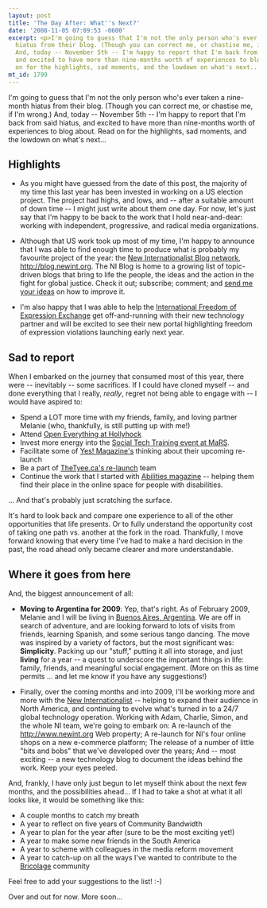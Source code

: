 ```yaml
---
layout: post
title: 'The Day After: What''s Next?'
date: '2008-11-05 07:09:53 -0600'
excerpt: <p>I'm going to guess that I'm not the only person who's ever taken a nine-month
  hiatus from their blog. (Though you can correct me, or chastise me, if I'm wrong.)
  And, today -- November 5th -- I'm happy to report that I'm back from said hiatus,
  and excited to have more than nine-months worth of experiences to blog about. Read
  on for the highlights, sad moments, and the lowdown on what's next...</p>
mt_id: 1799
---
```

<p>I'm going to guess that I'm not the only person who's ever taken a nine-month hiatus from their blog. (Though you can correct me, or chastise me, if I'm wrong.) And, today -- November 5th -- I'm happy to report that I'm back from said hiatus, and excited to have more than nine-months worth of experiences to blog about. Read on for the highlights, sad moments, and the lowdown on what's next...
<!--break--></p>

<h2>Highlights</h2>

<ul>
<li><p>As you might have guessed from the date of this post, the majority of my time this last year has been invested in working on a US election project. The project had highs, and lows, and -- after a suitable amount of down time -- I might just write about them one day. For now, let's just say that I'm happy to be back to the work that I hold near-and-dear: working with independent, progressive, and radical media organizations.</p></li>
<li><p>Although that US work took up most of my time, I'm happy to announce that I was able to find enough time to produce what is probably my favourite project of the year: the <a href="http://blog.newint.org">New Internationalist Blog network</a>, <a href="http://blog.newint.org">http://blog.newint.org</a>. The NI Blog is home to a growing list of topic-driven blogs that bring to life the people, the ideas and the action in the fight for global justice. Check it out; subscribe; comment; and <a href="/contact/">send me your ideas</a> on how to improve it. </p></li>
<li><p>I'm also happy that I was able to help the <a href="http://www.ifex.org">International Freedom of Expression Exchange</a> get off-and-running with their new technology partner and will be excited to see their new portal highlighting freedom of expression violations launching early next year. </p></li>
</ul>

<h2>Sad to report</h2>

<p>When I embarked on the journey that consumed most of this year, there were -- inevitably -- some sacrifices. If I could have cloned myself -- and done everything that I really, <em>really</em>, regret not being able to engage with -- I would have aspired to:</p>

<ul>
<li>Spend a LOT more time with my friends, family, and loving partner Melanie (who, thankfully, is still putting up with me!)</li>
<li>Attend <a href="http://openeverything.wik.is/Retreat_wiki">Open Everything at Hollyhock</a></li>
<li>Invest more energy into the <a href="http://www.marsdd.com/socialtechtraining">Social Tech Training event at MaRS</a>.</li>
<li>Facilitate some of <a href="http://www.yesmagazine.org/">Yes! Magazine's</a> thinking about their upcoming re-launch</li>
<li>Be a part of <a href="http://thetyee.ca">TheTyee.ca's re-launch</a> team</li>
<li>Continue the work that I started with <a href="http://www.abilities.ca/">Abilities magazine</a> -- helping them find their place in the online space for people with disabilities. </li>
</ul>

<p>... And that's probably just scratching the surface.</p>

<p>It's hard to look back and compare one experience to all of the other opportunities that life presents. Or to fully understand the opportunity cost of taking one path vs. another at the fork in the road. Thankfully, I move forward knowing that every time I've had to make a hard decision in the past, the road ahead only became clearer and more understandable.</p>

<h2>Where it goes from here</h2>

<p>And, the biggest announcement of all: </p>

<ul>
<li><p><strong>Moving to Argentina for 2009</strong>: Yep, that's right. As of February 2009, Melanie and I will be living in <a href="http://en.wikipedia.org/wiki/Buenos_Aires">Buenos Aires, Argentina</a>. We are off in search of adventure, and are looking forward to lots of visits from friends, learning Spanish, and some serious tango dancing. The move was inspired by a variety of factors, but the most significant was: <strong>Simplicity</strong>. Packing up our "stuff," putting it all into storage, and just <strong>living</strong> for a year -- a quest to underscore the important things in life: family, friends, and meaningful social engagement. (More on this as time permits ... and let me know if you have any suggestions!)</p></li>
<li><p>Finally, over the coming months and into 2009, I'll be working more and more with the <a href="http://www.newint.org">New Internationalist</a> -- helping to expand their audience in North America, and continuing to evolve what's turned in to a 24/7 global technology operation. Working with Adam, Charlie, Simon, and the whole NI team, we're going to embark on: A re-launch of the <a href="http://www.newint.org">http://www.newint.org</a> Web property; A re-launch for NI's four online shops on a new e-commerce platform; The release of a number of little "bits and bobs" that we've developed over the years; And -- most exciting -- a new technology blog to document the ideas behind the work. Keep your eyes peeled.</p></li>
</ul>

<p>And, frankly, I have only just begun to let myself think about the next few months, and the possibilities ahead... If I had to take a shot at what it all looks like, it would be something like this:</p>

<ul>
<li>A couple months to catch my breath</li>
<li>A year to reflect on five years of Community Bandwidth</li>
<li>A year to plan for the year after (sure to be the most exciting yet!)</li>
<li>A year to make some new friends in the South America</li>
<li>A year to scheme with colleagues in the media reform movement</li>
<li>A year to catch-up on all the ways I've wanted to contribute to the <a href="http://www.bricolage.cc">Bricolage</a> community</li>
</ul>

<p>Feel free to add your suggestions to the list!  :-)</p>

<p>Over and out for now. More soon...</p>

